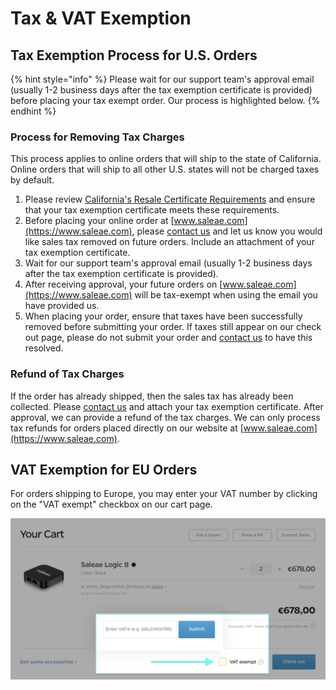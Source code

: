# Tax & VAT Exemption

## Tax Exemption Process for U.S. Orders

{% hint style="info" %}
Please wait for our support team's approval email (usually 1-2 business days after the tax exemption certificate is provided) before placing your tax exempt order. Our process is highlighted below.
{% endhint %}

### Process for Removing Tax Charges

This process applies to online orders that will ship to the state of California. Online orders that will ship to all other U.S. states will not be charged taxes by default.

1. Please review [California's Resale Certificate Requirements](https://www.taxes.ca.gov/Sales\_and\_Use\_Tax/ResaleCertificate.html) and ensure that your tax exemption certificate meets these requirements.
2. Before placing your online order at [www.saleae.com](https://www.saleae.com), please [contact us](https://contact.saleae.com/hc/en-us/requests/new) and let us know you would like sales tax removed on future orders. Include an attachment of your tax exemption certificate.
3. Wait for our support team's approval email (usually 1-2 business days after the tax exemption certificate is provided).
4. After receiving approval, your future orders on [www.saleae.com](https://www.saleae.com) will be tax-exempt when using the email you have provided us.
5. When placing your order, ensure that taxes have been successfully removed before submitting your order. If taxes still appear on our check out page, please do not submit your order and [contact us](https://contact.saleae.com/hc/en-us/requests/new) to have this resolved.

### Refund of Tax Charges

If the order has already shipped, then the sales tax has already been collected. Please [contact us](https://contact.saleae.com/hc/en-us/requests/new) and attach your tax exemption certificate. After approval, we can provide a refund of the tax charges. We can only process tax refunds for orders placed directly on our website at [www.saleae.com](https://www.saleae.com).

## VAT Exemption for EU Orders

For orders shipping to Europe, you may enter your VAT number by clicking on the "VAT exempt" checkbox on our cart page.

![VAT exempt checkbox on the cart page](<../.gitbook/assets/Screen Shot 2020-11-18 at 10.54.53 PM.png>)



